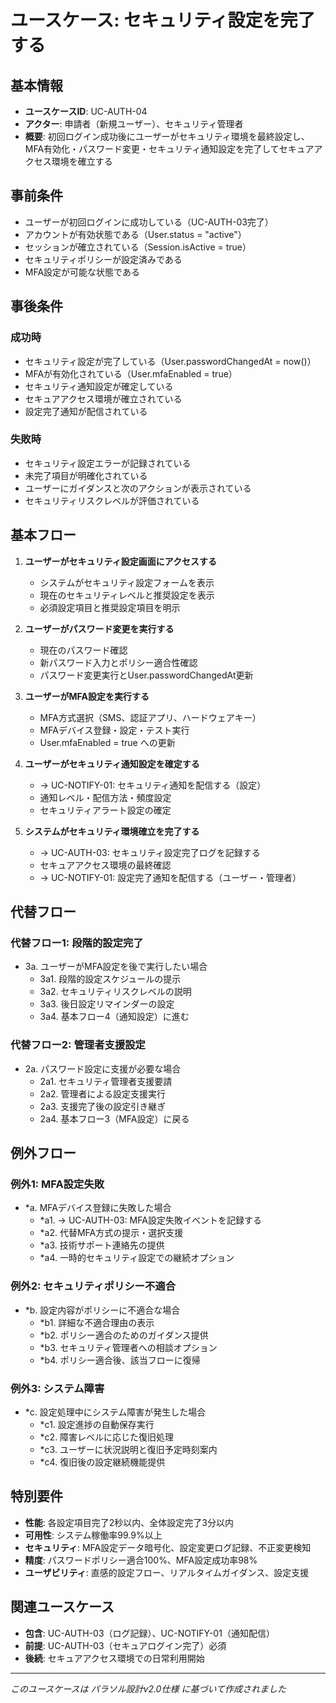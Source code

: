 # ユースケース: セキュリティ設定を完了する

## 基本情報
- **ユースケースID**: UC-AUTH-04
- **アクター**: 申請者（新規ユーザー）、セキュリティ管理者
- **概要**: 初回ログイン成功後にユーザーがセキュリティ環境を最終設定し、MFA有効化・パスワード変更・セキュリティ通知設定を完了してセキュアアクセス環境を確立する

## 事前条件
- ユーザーが初回ログインに成功している（UC-AUTH-03完了）
- アカウントが有効状態である（User.status = "active"）
- セッションが確立されている（Session.isActive = true）
- セキュリティポリシーが設定済みである
- MFA設定が可能な状態である

## 事後条件
### 成功時
- セキュリティ設定が完了している（User.passwordChangedAt = now()）
- MFAが有効化されている（User.mfaEnabled = true）
- セキュリティ通知設定が確定している
- セキュアアクセス環境が確立されている
- 設定完了通知が配信されている

### 失敗時
- セキュリティ設定エラーが記録されている
- 未完了項目が明確化されている
- ユーザーにガイダンスと次のアクションが表示されている
- セキュリティリスクレベルが評価されている

## 基本フロー
1. **ユーザーがセキュリティ設定画面にアクセスする**
   - システムがセキュリティ設定フォームを表示
   - 現在のセキュリティレベルと推奨設定を表示
   - 必須設定項目と推奨設定項目を明示

2. **ユーザーがパスワード変更を実行する**
   - 現在のパスワード確認
   - 新パスワード入力とポリシー適合性確認
   - パスワード変更実行とUser.passwordChangedAt更新

3. **ユーザーがMFA設定を実行する**
   - MFA方式選択（SMS、認証アプリ、ハードウェアキー）
   - MFAデバイス登録・設定・テスト実行
   - User.mfaEnabled = true への更新

4. **ユーザーがセキュリティ通知設定を確定する**
   - → UC-NOTIFY-01: セキュリティ通知を配信する（設定）
   - 通知レベル・配信方法・頻度設定
   - セキュリティアラート設定の確定

5. **システムがセキュリティ環境確立を完了する**
   - → UC-AUTH-03: セキュリティ設定完了ログを記録する
   - セキュアアクセス環境の最終確認
   - → UC-NOTIFY-01: 設定完了通知を配信する（ユーザー・管理者）

## 代替フロー
### 代替フロー1: 段階的設定完了
- 3a. ユーザーがMFA設定を後で実行したい場合
  - 3a1. 段階的設定スケジュールの提示
  - 3a2. セキュリティリスクレベルの説明
  - 3a3. 後日設定リマインダーの設定
  - 3a4. 基本フロー4（通知設定）に進む

### 代替フロー2: 管理者支援設定
- 2a. パスワード設定に支援が必要な場合
  - 2a1. セキュリティ管理者支援要請
  - 2a2. 管理者による設定支援実行
  - 2a3. 支援完了後の設定引き継ぎ
  - 2a4. 基本フロー3（MFA設定）に戻る

## 例外フロー
### 例外1: MFA設定失敗
- *a. MFAデバイス登録に失敗した場合
  - *a1. → UC-AUTH-03: MFA設定失敗イベントを記録する
  - *a2. 代替MFA方式の提示・選択支援
  - *a3. 技術サポート連絡先の提供
  - *a4. 一時的セキュリティ設定での継続オプション

### 例外2: セキュリティポリシー不適合
- *b. 設定内容がポリシーに不適合な場合
  - *b1. 詳細な不適合理由の表示
  - *b2. ポリシー適合のためのガイダンス提供
  - *b3. セキュリティ管理者への相談オプション
  - *b4. ポリシー適合後、該当フローに復帰

### 例外3: システム障害
- *c. 設定処理中にシステム障害が発生した場合
  - *c1. 設定進捗の自動保存実行
  - *c2. 障害レベルに応じた復旧処理
  - *c3. ユーザーに状況説明と復旧予定時刻案内
  - *c4. 復旧後の設定継続機能提供

## 特別要件
- **性能**: 各設定項目完了2秒以内、全体設定完了3分以内
- **可用性**: システム稼働率99.9%以上
- **セキュリティ**: MFA設定データ暗号化、設定変更ログ記録、不正変更検知
- **精度**: パスワードポリシー適合100%、MFA設定成功率98%
- **ユーザビリティ**: 直感的設定フロー、リアルタイムガイダンス、設定支援

## 関連ユースケース
- **包含**: UC-AUTH-03（ログ記録）、UC-NOTIFY-01（通知配信）
- **前提**: UC-AUTH-03（セキュアログイン完了）必須
- **後続**: セキュアアクセス環境での日常利用開始

---
*このユースケースは パラソル設計v2.0仕様 に基づいて作成されました*
